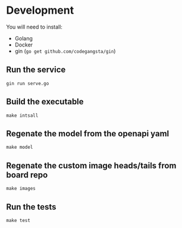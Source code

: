 # Development

You will need to install:

- Golang
- Docker
- gin (`go get github.com/codegangsta/gin`)

## Run the service

```shell
gin run serve.go
```

## Build the executable

```shell
make intsall
```

## Regenate the model from the openapi yaml

```shell
make model
```

## Regenate the custom image heads/tails from board repo

```shell
make images
```

## Run the tests

```shell
make test
```
